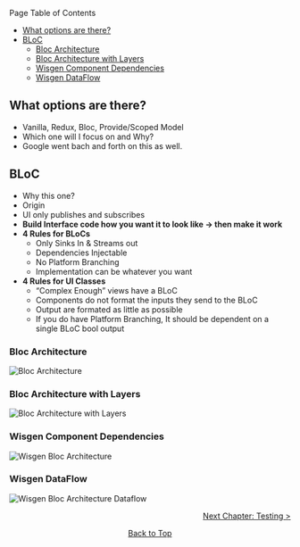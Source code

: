 Page Table of Contents
- [What options are there?](#what-options-are-there)
- [BLoC](#bloc)
  - [Bloc Architecture](#bloc-architecture)
  - [Bloc Architecture with Layers](#bloc-architecture-with-layers)
  - [Wisgen Component Dependencies](#wisgen-component-dependencies)
  - [Wisgen DataFlow](#wisgen-dataflow)

## What options are there?

  - Vanilla, Redux, Bloc, Provide/Scoped Model
  - Which one will I focus on and Why?
  - Google went bach and forth on this as well.

## BLoC

  - Why this one?
  - Origin
  - UI only publishes and subscribes
  - **Build Interface code how you want it to look like -\> then make it work**
  - **4 Rules for BLoCs**
      - Only Sinks In & Streams out
      - Dependencies Injectable
      - No Platform Branching
      - Implementation can be whatever you want
  - **4 Rules for UI Classes**
      - “Complex Enough” views have a BLoC
      - Components do not format the inputs they send to the BLoC
      - Output are formated as little as possible
      - If you do have Platform Branching, It should be dependent on a single BLoC bool output

### Bloc Architecture

![Bloc Architecture](https://github.com/Fasust/flutter-guide/wiki//.images/bloc-architecture.png)

### Bloc Architecture with Layers

![Bloc Architecture with Layers](https://github.com/Fasust/flutter-guide/wiki//.images/bloc-layers.png)

### Wisgen Component Dependencies

![Wisgen Bloc Architecture](https://github.com/Fasust/flutter-guide/wiki//.images/wisgen-dependencies.png)

### Wisgen DataFlow

![Wisgen Bloc Architecture Dataflow](https://github.com/Fasust/flutter-guide/wiki//.images/wisgen-dataflow.png)

<p align="right"><a href="https://github.com/Fasust/flutter-guide/wiki/300-Testing">Next Chapter: Testing ></a></p>
<p align="center"><a href="#">Back to Top</a></center></p>